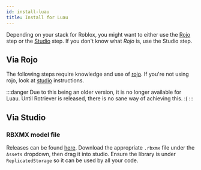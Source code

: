 ```yaml
---
id: install-luau
title: Install for Luau
---
```

Depending on your stack for Roblox, you might want to either use the [Rojo](#via-rojo) step or the [Studio](#via-studio) step. If you don't know what _Rojo_ is, use the Studio step.

## Via Rojo
The following steps require knowledge and use of [rojo](https://rojo.space). If you're not using rojo, look at [studio](#via-studio) instructions.

:::danger
Due to this being an older version, it is no longer available for Luau. Until Rotriever is released, there is no sane way of achieving this. :(
:::


<!-- ### Using Kayak
Ensure you have  [installed](https://emozley.uk/kayak/guide/installation/) kayak and followed the [packages](https://emozley.uk/kayak/guide/packages/) guide for setting up your project's `rotriever.toml` if you haven't already.


In your `rotriever.toml` file for your project, put under `packages`:
```toml
# ...
[packages]
# ... 
Net = { git = "github.com/roblox-aurora/rbx-net", rev = "luau" }
```

Then run 
```
kayak pull
```

Then you should be able to use it via the `packages` directory. Your `packages` directory should be included in your rojo project. More information on that can be seen [here](https://emozley.uk/kayak/guide/dependencies/).

### Using PowerShell

Enter into powershell: 
```powershell
Invoke-WebRequest -UseBasicParsing vorlias.com/rbx-net.ps1 | Invoke-Expression
```
Source of the script is available [here](https://vorlias.com/rbx-net.ps1)

:::caution
Note: if you get an error you might need to change the execution policy (i.e. enable Powershell) with
```powershell
Set-ExecutionPolicy RemoteSigned -scope CurrentUser
```
:::

This will install the Luau version of Net under a packages/Net folder in your project.

Then you can include it in your `*.project.json` file like so:
```json
// ...
    "ReplicatedStorage": {
        // ...
        "Net": {
            "$path": "packages/Net"
        }
        // ...
    },
// ...
```

And now you can use rbx-net like so:
```lua
local Net = require(game:GetService("ReplicatedStorage").Net)
```

### Using Git submodules
:::caution
This method, while works... isn't the nicest way to do it.
:::

Execute in powershell or bash:
```powershell
git submodule add https://github.com/roblox-aurora/rbx-net -b luau submodules/Net
```

Then you can include it in your `*.project.json` file like so:
```json
// ...
    "ReplicatedStorage": {
        // ...
        "Net": {
            "$path": "submodules/Net/dist"
        }
        // ...
    },
// ...
```

And now you can use rbx-net like so:
```lua
local Net = require(game:GetService("ReplicatedStorage").Net)
``` -->

## Via Studio
### RBXMX model file
Releases can be found [here](https://github.com/roblox-aurora/rbx-net/releases). Download the appropriate `.rbxmx` file under the `Assets` dropdown, then drag it into studio. Ensure the library is under `ReplicatedStorage` so it can be used by all your code.